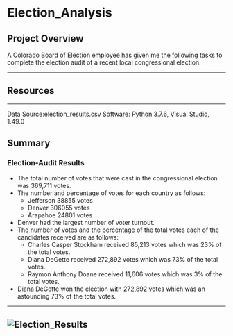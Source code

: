 # Election_Analysis
## Project Overview
A  Colorado Board of Election employee has given me the following tasks to complete the election audit of a recent local congressional election.

---
## Resources
---
Data Source:election_results.csv
Software: Python 3.7.6, Visual Studio, 1.49.0
## Summary
### Election-Audit Results

* The total number of votes that were cast in the congressional election was 369,711 votes.
* The number and percentage of votes  for each country as follows:
  - Jefferson       38855 votes
  - Denver          306055 votes
  - Arapahoe        24801  votes
* Denver had the largest number of voter turnout.
* The number of votes and the percentage of the total votes each of the candidates received are as follows:
  - Charles Casper Stockham received  85,213 votes which was 23% of the total votes.
  - Diana DeGette received 272,892 votes which was 73% of the total votes.
  - Raymon Anthony Doane received 11,606 votes which was 3% of the total votes.
* Diana DeGette won the election with 272,892 votes which was an astounding 73% of the total votes.
---
![Election_Results](https://github.com/Elewekeadanma/Election_Analysis/blob/master/election_results.png)
---
